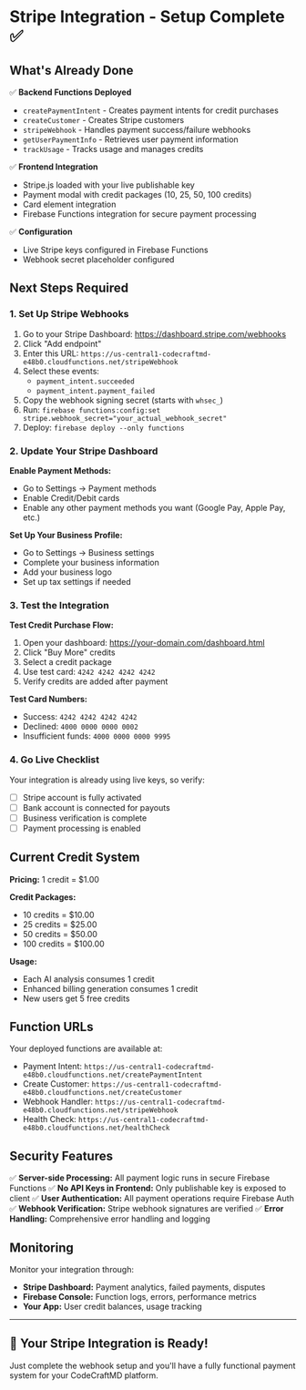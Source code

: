 # Stripe Integration - Setup Complete ✅

## What's Already Done

✅ **Backend Functions Deployed**
- `createPaymentIntent` - Creates payment intents for credit purchases
- `createCustomer` - Creates Stripe customers
- `stripeWebhook` - Handles payment success/failure webhooks
- `getUserPaymentInfo` - Retrieves user payment information
- `trackUsage` - Tracks usage and manages credits

✅ **Frontend Integration**
- Stripe.js loaded with your live publishable key
- Payment modal with credit packages (10, 25, 50, 100 credits)
- Card element integration
- Firebase Functions integration for secure payment processing

✅ **Configuration**
- Live Stripe keys configured in Firebase Functions
- Webhook secret placeholder configured

## Next Steps Required

### 1. Set Up Stripe Webhooks

1. Go to your Stripe Dashboard: https://dashboard.stripe.com/webhooks
2. Click "Add endpoint"
3. Enter this URL: `https://us-central1-codecraftmd-e48b0.cloudfunctions.net/stripeWebhook`
4. Select these events:
   - `payment_intent.succeeded`
   - `payment_intent.payment_failed`
5. Copy the webhook signing secret (starts with `whsec_`)
6. Run: `firebase functions:config:set stripe.webhook_secret="your_actual_webhook_secret"`
7. Deploy: `firebase deploy --only functions`

### 2. Update Your Stripe Dashboard

**Enable Payment Methods:**
- Go to Settings → Payment methods
- Enable Credit/Debit cards
- Enable any other payment methods you want (Google Pay, Apple Pay, etc.)

**Set Up Your Business Profile:**
- Go to Settings → Business settings
- Complete your business information
- Add your business logo
- Set up tax settings if needed

### 3. Test the Integration

**Test Credit Purchase Flow:**
1. Open your dashboard: https://your-domain.com/dashboard.html
2. Click "Buy More" credits
3. Select a credit package
4. Use test card: `4242 4242 4242 4242`
5. Verify credits are added after payment

**Test Card Numbers:**
- Success: `4242 4242 4242 4242`
- Declined: `4000 0000 0000 0002`
- Insufficient funds: `4000 0000 0000 9995`

### 4. Go Live Checklist

Your integration is already using live keys, so verify:

- [ ] Stripe account is fully activated
- [ ] Bank account is connected for payouts
- [ ] Business verification is complete
- [ ] Payment processing is enabled

## Current Credit System

**Pricing:** 1 credit = $1.00

**Credit Packages:**
- 10 credits = $10.00
- 25 credits = $25.00  
- 50 credits = $50.00
- 100 credits = $100.00

**Usage:**
- Each AI analysis consumes 1 credit
- Enhanced billing generation consumes 1 credit
- New users get 5 free credits

## Function URLs

Your deployed functions are available at:
- Payment Intent: `https://us-central1-codecraftmd-e48b0.cloudfunctions.net/createPaymentIntent`
- Create Customer: `https://us-central1-codecraftmd-e48b0.cloudfunctions.net/createCustomer`
- Webhook Handler: `https://us-central1-codecraftmd-e48b0.cloudfunctions.net/stripeWebhook`
- Health Check: `https://us-central1-codecraftmd-e48b0.cloudfunctions.net/healthCheck`

## Security Features

✅ **Server-side Processing:** All payment logic runs in secure Firebase Functions
✅ **No API Keys in Frontend:** Only publishable key is exposed to client
✅ **User Authentication:** All payment operations require Firebase Auth
✅ **Webhook Verification:** Stripe webhook signatures are verified
✅ **Error Handling:** Comprehensive error handling and logging

## Monitoring

Monitor your integration through:
- **Stripe Dashboard:** Payment analytics, failed payments, disputes
- **Firebase Console:** Function logs, errors, performance metrics
- **Your App:** User credit balances, usage tracking

---

## 🎉 Your Stripe Integration is Ready!

Just complete the webhook setup and you'll have a fully functional payment system for your CodeCraftMD platform.